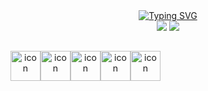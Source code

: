 <div align="center">
<div>
<a href="https://git.io/typing-svg"><img src="https://readme-typing-svg.herokuapp.com?font=Fira+Code&size=24&duration=2000&pause=500&color=F7CB00&width=100&lines=fsvboas" alt="Typing SVG" /></a>
</div>

<div>
<a href="https://www.linkedin.com/in/fsvboas/"><img src="https://img.shields.io/badge/LinkedIn-0077B5?style=for-the-badge&logo=linkedin&logoColor=white" /></a>
<a href="mailto: fsvboas.dev@gmail.com"><img src="https://img.shields.io/badge/Gmail-D14836?style=for-the-badge&logo=gmail&logoColor=white"/></a>
</div>

  ##
  
<div style="display: flex; align-items: flex-start;">
  <img src="https://seeklogo.com/images/N/next-js-icon-logo-EE302D5DBD-seeklogo.com.png" alt="icon" width="48" height="48" />
  <img src="https://www.svgrepo.com/show/374032/reactjs.svg" alt="icon" width="48" height="48" />
  <img src="https://www.svgrepo.com/show/349540/typescript.svg" alt="icon" width="48" height="48" />
  <img src="https://www.svgrepo.com/show/354431/tailwindcss-icon.svg" alt="icon" width="48" height="48" />
  <img src="https://miro.medium.com/v2/resize:fit:1400/1*elhu-42TzQEdsFjKDbQhhA.png" alt="icon" width="48" height="48" />
</div>
